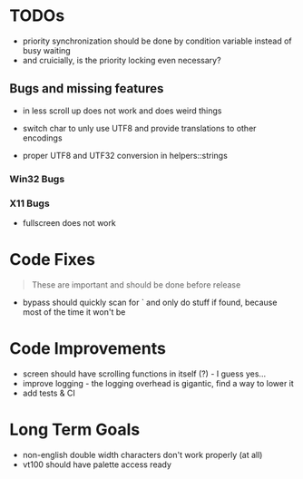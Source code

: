 ﻿# TODOs

- priority synchronization should be done by condition variable instead of busy waiting
- and cruicially, is the priority locking even necessary? 

## Bugs and missing features

- in less scroll up does not work and does weird things

- switch char to unly use UTF8 and provide translations to other encodings
- proper UTF8 and UTF32 conversion in helpers::strings

### Win32 Bugs

### X11 Bugs

- fullscreen does not work

# Code Fixes

> These are important and should be done before release

- bypass should quickly scan for ` and only do stuff if found, because most of the time it won't be


# Code Improvements 

- screen should have scrolling functions in itself (?) - I guess yes...
- improve logging - the logging overhead is gigantic, find a way to lower it
- add tests & CI


# Long Term Goals

- non-english double width characters don't work properly (at all)
- vt100 should have palette access ready
